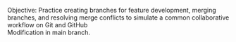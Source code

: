Objective: Practice creating branches for feature development, merging branches, and resolving merge conflicts to simulate a common collaborative workflow on Git and GitHub
<br>
Modification in main branch.
